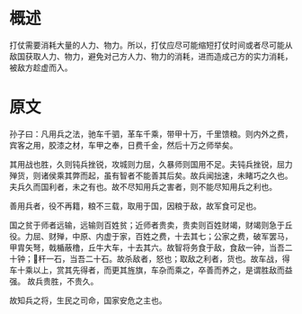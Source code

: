 # 概述
打仗需要消耗大量的人力、物力。所以，打仗应尽可能缩短打仗时间或者尽可能从敌国获取人力、物力，避免对己方人力、物力的消耗，进而造成己方的实力消耗，被敌方趁虚而入。

# 原文
孙子曰：凡用兵之法，驰车千驷，革车千乘，带甲十万，千里馈粮。则内外之费，宾客之用，胶漆之材，车甲之奉，日费千金，然后十万之师举矣。

其用战也胜，久则钝兵挫锐，攻城则力屈，久暴师则国用不足。夫钝兵挫锐，屈力殚货，则诸侯乘其弊而起，虽有智者不能善其后矣。故兵闻拙速，未睹巧之久也。夫兵久而国利者，未之有也。故不尽知用兵之害者，则不能尽知用兵之利也。

善用兵者，役不再籍，粮不三载，取用于国，因粮于敌，故军食可足也。

国之贫于师者远输，远输则百姓贫；近师者贵卖，贵卖则百姓财竭，财竭则急于丘役。力屈、财殚，中原、内虚于家，百姓之费，十去其七；公家之费，破军罢马，甲胄矢弩，戟楯蔽橹，丘牛大车，十去其六。故智将务食于敌，食敌一钟，当吾二十钟；𦮼秆一石，当吾二十石。故杀敌者，怒也；取敌之利者，货也。故车战，得车十乘以上，赏其先得者，而更其旌旗，车杂而乘之，卒善而养之，是谓胜敌而益强。
故兵贵胜，不贵久。

故知兵之将，生民之司命，国家安危之主也。

